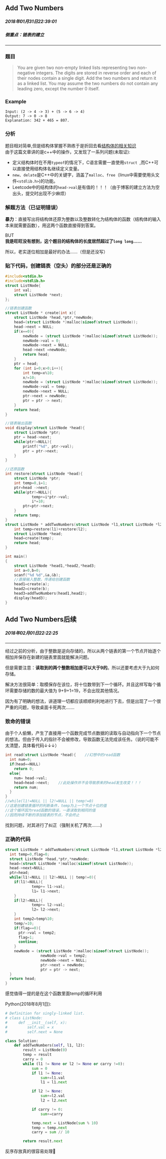 ## Add Two Numbers
##### 2018年01月31日22:39:01
##### 侧重点：链表的建立
****
### 题目
>You are given two non-empty linked lists representing two non-negative integers. The digits are stored in reverse order and each of their nodes contain a single digit. Add the two numbers and return it as a linked list.
You may assume the two numbers do not contain any leading zero, except the number 0 itself.

### Example
```
Input: (2 -> 4 -> 3) + (5 -> 6 -> 4)
Output: 7 -> 0 -> 8
Explanation: 342 + 465 = 807.
```
### 分析
题目相对简单,但是结构体掌握不熟练于是折回去看[结构体的相关知识](http://blog.csdn.net/u010784887/article/details/78072295)  
由于这篇文章讲的是c++中的操作，又发现了一系列问题(未取证):
- 定义结构体时在不用``typeof``的情况下，C语言需要一直使用``struct ``,而C++可以直接使用结构体名继续定义变量。
- ``new``、``delate``是C++中的关键字，涵盖了``malloc``、``free``（linux中需要使用头文件``<stdlib.h>``)的功能。
- Leetcode中的结构体的``head->val``是有值的！！！（由于博客的建立方法为空出头，提交时出现不少麻烦）
### 解题方法（已证明错误）
 **暴力**：直接写出将结构体还原为整数以及整数转化为结构体的函数（结构体的输入本来就需要函数），用这两个函数直接得到答案。

BUT  
**我是旺旺没有想到，这个题目的结构体的长度居然超过了``long long``......**

所以，老实逐位相加是最好的办法......（但是还没写）

### 贴下代码，创建链表（空头）的部分还是正确的
```c
#include<stdio.h>
#include<stdlib.h>
struct ListNode{
	int val;
	struct ListNode *next;
};

//链表创建函数
struct ListNode * create(int x){
	struct ListNode *head,*ptr,*newNode;
	head=(struct ListNode *)malloc(sizeof(struct ListNode));
	head->next = NULL;
	if(x==0){
		newNode = (struct ListNode *)malloc(sizeof(struct ListNode));
		newNode->val = 0;
		newNode->next = NULL;
		head->next =newNode;
		return head;
	}
	ptr = head;
	for (int i=0;x>0;i++){
		int temp=x%10;
		x/=10;
		newNode = (struct ListNode *)malloc(sizeof(struct ListNode));
		newNode->val = temp;
		newNode->next = NULL;
		ptr->next = newNode;
		ptr = ptr -> next;
	}
	return head;
}

//链表输出函数
void display(struct ListNode *head){
	struct ListNode *ptr;
	ptr = head->next;
	while(ptr!=NULL){
		printf("%d", ptr->val);
		ptr = ptr->next;
	}
}

//还原函数
int restore(struct ListNode *head){
	struct ListNode *ptr;
	int temp=0,i=1;
	ptr=head ->next;
	while(ptr!=NULL){
			temp+=i*ptr->val;
			i*=10;
		ptr=ptr->next;
	}
	return temp;
}
struct ListNode * addTwoNumbers(struct ListNode *l1,struct ListNode *l2){
	int temp=restore(l1)+restore(l2);
	struct ListNode *head;
	head=create(temp);
	return head;
}

int main()
{
	struct ListNode *head1,*head2,*head3;
	int a=0,b=0;
	scanf("%d %d",&a,&b);
	//直接输入整数，传递给创建函数
	head1=create(a);
	head2=create(b);
	head3=addTwoNumbers(head1,head2);
	display(head3);
}
```

## Add Two Numbers后续
##### 2018年02月01日22:22:25
****
经过之前的分析，由于整数是逆向存储的，所以从两个链表的第一个节点开始逐个相加并保存在新建的链表里面就能解决问题。 

但是需要注意：**读取到的两个整数相加是可以大于9的**。所以还要考虑大于九如何存储。  

解决方法很简单：取模保存在该位，将十位数带到下一个循环。并且这样写每个循环需要存储的数的最大值为 9+9+1=19，不会出现其他情况。  

因为有了明确的想法，讲道理一切都应该顺顺利利地进行下去，但是出现了一个很严重的问题，导致桌面卡死两次.......  

### 致命的错误
由于个人偷懒，产生了直接用一个函数完成节点数据的读取与自动指向下一个节点的想法。但由于传入的指针不会被修改，导致函数无法完成该任务。（说的可能不太清楚，具体看代码↓↓↓）
```c
int read(struct ListNode *head){	//幻想中的read函数
  int num=0;
  if(head==NULL)
    return 0;
  else{
    num= head->val;
    head=head->next;	//此处操作并不会导致原来的head发生改变！！！
    return num;
  }
}
//while(l1!=NULL || l2!=NULL || temp!=0)
//这是创建链表循环的判断条件，temp为上一个节点十位的值
//这个循环因为read函数的错误，一直读取到相同的值
//因而持续不断的添加链表的节点，不会终止
```
找到问题，对其进行了纠正（强制关机了两次.......)
### 正确的代码
```c
struct ListNode * addTwoNumbers(struct ListNode *l1,struct ListNode *l2){
  int temp=0,flag=0;
  struct ListNode *head,*ptr,*newNode;
  head=(struct ListNode *)malloc(sizeof(struct ListNode));
  head->next=NULL;
  ptr=head;
  while(l1!=NULL || l2!=NULL || temp!=0){
    if(l1!=NULL){
            temp+= l1->val;
            l1= l1->next;
    }
    if(l2!=NULL){
            temp+= l2->val;
            l2= l2->next;
    }
    int temp2=temp%10;
    temp/=10;
    if(flag==0){
      ptr->val = temp2;
      flag=1;
      continue;
    }
    newNode = (struct ListNode *)malloc(sizeof(struct ListNode));
                newNode->val = temp2;
                newNode->next = NULL;
                ptr->next = newNode;
                ptr = ptr -> next;
  }
  return head;
}
```
感觉值得一提的是在这个函数里面temp的循环利用

Python(2018年8月1日):

```py
# Definition for singly-linked list.
# class ListNode:
#     def __init__(self, x):
#         self.val = x
#         self.next = None

class Solution:
    def addTwoNumbers(self, l1, l2):
        result = ListNode(0)
        temp = result
        carry = 0
        while (l1 != None or l2 != None or carry !=0):
            sum = 0
            if l1 != None:
                sum+=l1.val
                l1 = l1.next

            if l2 != None:
                sum+=l2.val
                l2 = l2.next

            if carry != 0:
                sum+=carry

            temp.next = ListNode(sum % 10)
            temp = temp.next
            carry = sum // 10

        return result.next  
```

反序存放真的很容易处理🤔
